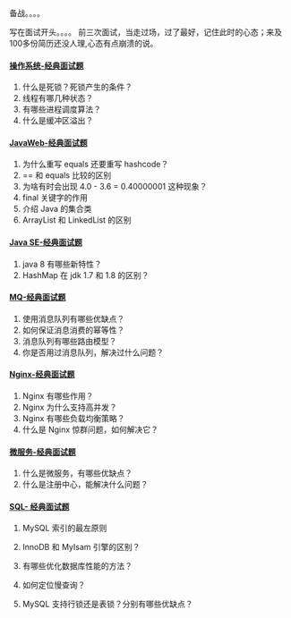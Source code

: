 备战。。。。

写在面试开头。。。。
     前三次面试，当走过场，过了最好，记住此时的心态；来及100多份简历还没人理,心态有点崩溃的说。





#### [操作系统-经典面试题](https://luxian.yupi.icu/#/roadmap/Java学习路线?id=经典面试题-3)

1. 什么是死锁？死锁产生的条件？
2. 线程有哪几种状态？
3. 有哪些进程调度算法？
4. 什么是缓冲区溢出？

#### [JavaWeb-经典面试题](https://luxian.yupi.icu/#/roadmap/Java学习路线?id=经典面试题)

1. 为什么重写 equals 还要重写 hashcode？
2. == 和 equals 比较的区别
3. 为啥有时会出现 4.0 - 3.6 = 0.40000001 这种现象？
4. final 关键字的作用
5. 介绍 Java 的集合类
6. ArrayList 和 LinkedList 的区别

#### [Java SE-经典面试题](https://luxian.yupi.icu/#/roadmap/Java学习路线?id=经典面试题-1)

1. java 8 有哪些新特性？
2. HashMap 在 jdk 1.7 和 1.8 的区别？

#### [MQ-经典面试题](https://luxian.yupi.icu/#/roadmap/Java学习路线?id=经典面试题-11)

1. 使用消息队列有哪些优缺点？
2. 如何保证消息消费的幂等性？
3. 消息队列有哪些路由模型？
4. 你是否用过消息队列，解决过什么问题？

#### [Nginx-经典面试题](https://luxian.yupi.icu/#/roadmap/Java学习路线?id=经典面试题-12)

1. Nginx 有哪些作用？
2. Nginx 为什么支持高并发？
3. Nginx 有哪些负载均衡策略？
4. 什么是 Nginx 惊群问题，如何解决它？

#### [微服务-经典面试题](https://luxian.yupi.icu/#/roadmap/Java学习路线?id=经典面试题-14)

1. 什么是微服务，有哪些优缺点？
2. 什么是注册中心，能解决什么问题？

#### [SQL- 经典面试题](https://luxian.yupi.icu/#/roadmap/Java学习路线?id=经典面试题-5)

1. MySQL 索引的最左原则

2. InnoDB 和 MyIsam 引擎的区别？

3. 有哪些优化数据库性能的方法？

4. 如何定位慢查询？

5. MySQL 支持行锁还是表锁？分别有哪些优缺点？

   